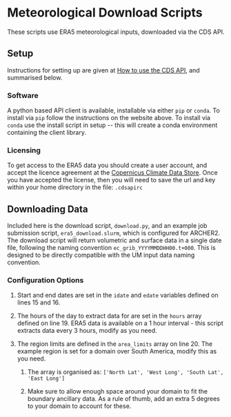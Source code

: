 # Meteorological Download Scripts

These scripts use ERA5 meteorological inputs, downloaded via the CDS API.

## Setup

Instructions for setting up are given at [How to use the CDS API](https://cds.climate.copernicus.eu/api-how-to), and summarised below.

### Software

A python based API client is available, installable via either `pip` or `conda`. To install via `pip` follow the instructions on the website above. To install via `conda` use the install script in setup -- this will create a conda environment containing the client library.

### Licensing

To get access to the ERA5 data you should create a user account, and accept the licence agreement at the [Copernicus Climate Data Store](https://cds.climate.copernicus.eu/cdsapp/#!/terms/licence-to-use-copernicus-products). Once you have accepted the license, then you will need to save the url and key within your home directory in the file: `.cdsapirc`

## Downloading Data

Included here is the download script, `download.py`, and an example job submission script, `era5_download.slurm`, which is configured for ARCHER2. The download script will return volumetric and surface data in a single date file, following the naming convention `ec_grib_YYYYMMDDHH00.t+000`. This is designed to be directly compatible with the UM input data naming convention.

### Configuration Options

1) Start and end dates are set in the `idate` and `edate` variables defined on lines 15 and 16. 

2) The hours of the day to extract data for are set in the `hours` array defined on line 19. ERA5 data is available on a 1 hour interval - this script extracts data every 3 hours, modify as you need.

3) The region limits are defined in the `area_limits` array on line 20. The example region is set for a domain over South America, modify this as you need. 
   
   1) The array is organised as: `['North Lat', 'West Long', 'South Lat', 'East Long']`
   
   2) Make sure to allow enough space around your domain to fit the boundary ancillary data. As a rule of thumb, add an extra 5 degrees to your domain to account for these.
